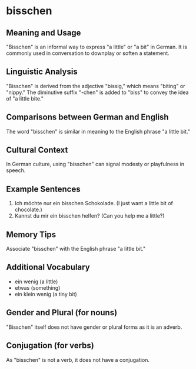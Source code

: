# bisschen
## Meaning and Usage
"Bisschen" is an informal way to express "a little" or "a bit" in German. It is commonly used in conversation to downplay or soften a statement.

## Linguistic Analysis
"Bisschen" is derived from the adjective "bissig," which means "biting" or "nippy." The diminutive suffix "-chen" is added to "biss" to convey the idea of "a little bite." 

## Comparisons between German and English
The word "bisschen" is similar in meaning to the English phrase "a little bit."

## Cultural Context
In German culture, using "bisschen" can signal modesty or playfulness in speech.

## Example Sentences
1. Ich möchte nur ein bisschen Schokolade. (I just want a little bit of chocolate.)
2. Kannst du mir ein bisschen helfen? (Can you help me a little?)

## Memory Tips
Associate "bisschen" with the English phrase "a little bit."

## Additional Vocabulary
- ein wenig (a little)
- etwas (something)
- ein klein wenig (a tiny bit)

## Gender and Plural (for nouns)
"Bisschen" itself does not have gender or plural forms as it is an adverb.

## Conjugation (for verbs)
As "bisschen" is not a verb, it does not have a conjugation.